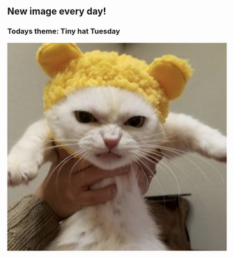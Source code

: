 ## New image every day!
### Todays theme: Tiny hat Tuesday
![regex](images/tiny-hat/68d579dc0371977dc6e799fc5fb397ec.jpg)
